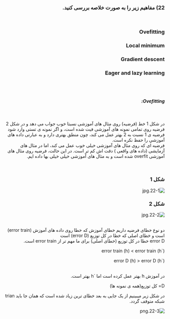 

<div dir="rtl">
  
  ### 22) مفاهیم زیر را به صورت خلاصه بررسی کنید.
  <br/>
  
  ### Ovefitting
  ### Local minimum
  ### Gradient descent
  ### Eager and lazy learning
  <br/><br/>
  
  ##### Ovefitting:
  <br/>
  
  در شکل 1 خط (فرضیه) روی مثال های آموزشی نسبتا خوب جواب می دهد و
  در شکل 2 فرضیه روی تمامی نمونه های آموزشی فیت شده است، و اگر نمونه ی تستی وارد شود فرضیه ی 1  نسبت به 2 بهتر عمل می کند، چون منطق بهتری دارد و به عبارتی داده های 
   آموزشي را حفظ نکره است. 
   <br/>
  فرضیه ای که روی مثال های آموزشی خیلی خوب عمل می کند، اما در مثال های آزمایشی (داده های واقعی ) دقت اش کم تر است. 
  در اين حالت، فرضیه روی مثال های آموزشی overfit شده است
  و به مثال های آموزشی خیلی خیلی بها داده ايم.
 
  <br/>
  
  ### شکل 1
  
  ![22-1.jpg](https://github.com/semnan-university-ai/machine-learning-class/blob/main/excersiecs/smahdimoghaddasi/EXC%20(22)/22-1.jpg)
       
  ### شکل 2
  
   ![22-2.jpg](https://github.com/semnan-university-ai/machine-learning-class/blob/main/excersiecs/smahdimoghaddasi/EXC%20(22)/22-2.jpg) 
    
   <br/>
  
   <div dir="rtl">
   دو نوع خطای فرضیه داریم خطای آموزش که خطا روی داده های آموزش (error train) است و خطای اصلی که خطا در کل توزیع (error D) است 
    <br/>  
  error D خطا در کل توزیع (خطای اصلی) برای ما مهم تر از error train است.
  <br/>
  
  
  error train (h) < error train (h`)  <br/>
  
  error D (h) > error D (h`)
  <br/>
  <br/>
  <div dir="rtl">
   در آموزش h بهتر عمل کرده است اما `h بهتر است. 
   <div/>
  
   D= کل توزیع(همه ی نمونه ها)
   <br/>
     <div dir="rtl"> 
   
 در شکل زیر میبینیم از یک جایی به بعد خطای ترین زیاد شده است که همان جا باید trian شبکه متوقف گردد.
  <br/>
      
 ![22-3.png](https://github.com/semnan-university-ai/machine-learning-class/blob/main/excersiecs/smahdimoghaddasi/EXC%20(22)/22-3.png)
      
  
      
      
  

